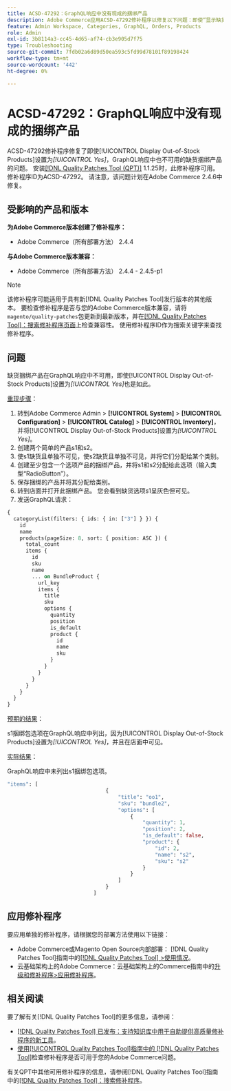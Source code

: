 ```yaml
---
title: ACSD-47292：GraphQL响应中没有现成的捆绑产品
description: Adobe Commerce应用ACSD-47292修补程序以修复以下问题：即使“显示缺货产品”设置为“是”，GraphQL响应中仍无法使用缺货捆绑产品。
feature: Admin Workspace, Categories, GraphQL, Orders, Products
role: Admin
exl-id: 3b8114a3-cc45-4d65-af74-cb3e905d7f75
type: Troubleshooting
source-git-commit: 7fdb02a6d89d50ea593c5fd99d78101f89198424
workflow-type: tm+mt
source-wordcount: '442'
ht-degree: 0%

---
```


# ACSD-47292：GraphQL响应中没有现成的捆绑产品

ACSD-47292修补程序修复了即使[!UICONTROL Display Out-of-Stock Products]设置为&#x200B;*[!UICONTROL Yes]*，GraphQL响应中也不可用的缺货捆绑产品的问题。 安装[[!DNL Quality Patches Tool (QPT)]](https://experienceleague.adobe.com/zh-hans/docs/commerce-operations/tools/quality-patches-tool/quality-patches-tool-to-self-serve-quality-patches) 1.1.25时，此修补程序可用。 修补程序ID为ACSD-47292。 请注意，该问题计划在Adobe Commerce 2.4.6中修复。

## 受影响的产品和版本

**为Adobe Commerce版本创建了修补程序：**

* Adobe Commerce（所有部署方法） 2.4.4

**与Adobe Commerce版本兼容：**

* Adobe Commerce（所有部署方法） 2.4.4 - 2.4.5-p1

>[!NOTE]
>
>该修补程序可能适用于具有新[!DNL Quality Patches Tool]发行版本的其他版本。 要检查修补程序是否与您的Adobe Commerce版本兼容，请将`magento/quality-patches`包更新到最新版本，并在[[!DNL Quality Patches Tool]：搜索修补程序页面](https://experienceleague.adobe.com/tools/commerce-quality-patches/index.html?lang=zh-Hans)上检查兼容性。 使用修补程序ID作为搜索关键字来查找修补程序。

## 问题

缺货捆绑产品在GraphQL响应中不可用，即使[!UICONTROL Display Out-of-Stock Products]设置为&#x200B;*[!UICONTROL Yes]*&#x200B;也是如此。

<u>重现步骤</u>：

1. 转到Adobe Commerce Admin > **[!UICONTROL System]** > **[!UICONTROL Configuration]** > **[!UICONTROL Catalog]** > **[!UICONTROL Inventory]**，并将[!UICONTROL Display Out-of-Stock Products]设置为&#x200B;*[!UICONTROL Yes]*。
1. 创建两个简单的产品s1和s2。
1. 使s1缺货且单独不可见，使s2缺货且单独不可见，并将它们分配给某个类别。
1. 创建至少包含一个选项产品的捆绑产品，并将s1和s2分配给此选项（输入类型“RadioButton”）。
1. 保存捆绑的产品并将其分配给类别。
1. 转到店面并打开此捆绑产品。 您会看到缺货选项s1呈灰色但可见。
1. 发送GraphQL请求：

```GraphQL
{
  categoryList(filters: { ids: { in: ["3"] } }) {
    id
    name
    products(pageSize: 8, sort: { position: ASC }) {
      total_count
      items {
        id
        sku
        name
        ... on BundleProduct {
          url_key
          items {
            title
            sku
            options {
              quantity
              position
              is_default
              product {
                id
                name
                sku
              }
            }
          }
        }
      }
    }
  }
}
```

<u>预期的结果</u>：

s1捆绑包选项在GraphQL响应中列出，因为[!UICONTROL Display Out-of-Stock Products]设置为&#x200B;*[!UICONTROL Yes]*，并且在店面中可见。

<u>实际结果</u>：

GraphQL响应中未列出s1捆绑包选项。

```GraphQL
"items": [
                                {
                                    "title": "oo1",
                                    "sku": "bundle2",
                                    "options": [
                                        {
                                            "quantity": 1,
                                            "position": 2,
                                            "is_default": false,
                                            "product": {
                                                "id": 2,
                                                "name": "s2",
                                                "sku": "s2"
                                            }
                                        }
                                    ]
                                }
                            ]
```

## 应用修补程序

要应用单独的修补程序，请根据您的部署方法使用以下链接：

* Adobe Commerce或Magento Open Source内部部署： [!DNL Quality Patches Tool]指南中的[[!DNL Quality Patches Tool] >使用情况](/help/tools/quality-patches-tool/usage.md)。
* 云基础架构上的Adobe Commerce：云基础架构上的Commerce指南中的[升级和修补程序>应用修补程序](https://experienceleague.adobe.com/docs/commerce-cloud-service/user-guide/develop/upgrade/apply-patches.html?lang=zh-Hans)。

## 相关阅读

要了解有关[!DNL Quality Patches Tool]的更多信息，请参阅：

* [[!DNL Quality Patches Tool] 已发布：支持知识库中用于自助提供高质量修补程序的新工具](https://experienceleague.adobe.com/zh-hans/docs/commerce-operations/tools/quality-patches-tool/quality-patches-tool-to-self-serve-quality-patches)。
* [使用[!UICONTROL Quality Patches Tool]指南中的 [!DNL Quality Patches Tool]](/help/tools/quality-patches-tool/patches-available-in-qpt/check-patch-for-magento-issue-with-magento-quality-patches.md)检查修补程序是否可用于您的Adobe Commerce问题。


有关QPT中其他可用修补程序的信息，请参阅[!DNL Quality Patches Tool]指南中的[[!DNL Quality Patches Tool]：搜索修补程序](https://experienceleague.adobe.com/tools/commerce-quality-patches/index.html?lang=zh-Hans)。
